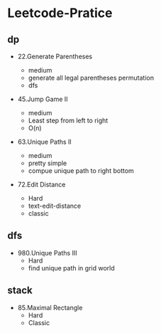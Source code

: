 # Leetcode-Pratice

## dp

- 22.Generate Parentheses
    - medium 
    - generate all legal parentheses permutation
    - dfs

- 45.Jump Game II
    - medium
    - Least step from left to right
    - O(n)
    
- 63.Unique Paths II
    - medium
    - pretty simple
    - compue unique path to right bottom

- 72.Edit Distance
    - Hard
    - text-edit-distance
    - classic

## dfs
- 980.Unique Paths III
    - Hard
    - find unique path in grid world

## stack
- 85.Maximal Rectangle
    - Hard
    - Classic
